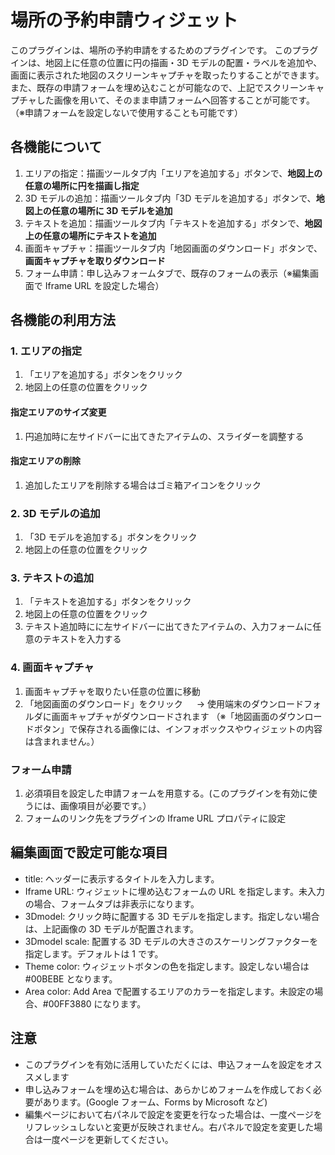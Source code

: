 # 場所の予約申請ウィジェット

このプラグインは、場所の予約申請をするためのプラグインです。
このプラグインは、地図上に任意の位置に円の描画・3D モデルの配置・ラベルを追加や、画面に表示された地図のスクリーンキャプチャを取ったりすることができます。
また、既存の申請フォームを埋め込むことが可能なので、上記でスクリーンキャプチャした画像を用いて、そのまま申請フォームへ回答することが可能です。
（※申請フォームを設定しないで使用することも可能です）

## 各機能について

1. エリアの指定：描画ツールタブ内「エリアを追加する」ボタンで、**地図上の任意の場所に円を描画し指定**
2. 3D モデルの追加：描画ツールタブ内「3D モデルを追加する」ボタンで、**地図上の任意の場所に 3D モデルを追加**
3. テキストを追加：描画ツールタブ内「テキストを追加する」ボタンで、**地図上の任意の場所にテキストを追加**
4. 画面キャプチャ：描画ツールタブ内「地図画面のダウンロード」ボタンで、**画面キャプチャを取りダウンロード**
5. フォーム申請：申し込みフォームタブで、既存のフォームの表示（※編集画面で Iframe URL を設定した場合）

## 各機能の利用方法

### 1. エリアの指定

1. 「エリアを追加する」ボタンをクリック
2. 地図上の任意の位置をクリック

#### 指定エリアのサイズ変更

1. 円追加時に左サイドバーに出てきたアイテムの、スライダーを調整する

#### 指定エリアの削除

1. 追加したエリアを削除する場合はゴミ箱アイコンをクリック

### 2. 3D モデルの追加

1. 「3D モデルを追加する」ボタンをクリック
2. 地図上の任意の位置をクリック

### 3. テキストの追加

1. 「テキストを追加する」ボタンをクリック
2. 地図上の任意の位置をクリック
3. テキスト追加時にに左サイドバーに出てきたアイテムの、入力フォームに任意のテキストを入力する

### 4. 画面キャプチャ

1. 画面キャプチャを取りたい任意の位置に移動
2. 「地図画面のダウンロード」をクリック
   　 → 使用端末のダウンロードフォルダに画面キャプチャがダウンロードされます
   （※「地図画面のダウンロードボタン」で保存される画像には、インフォボックスやウィジェットの内容は含まれません。）

### フォーム申請

1. 必須項目を設定した申請フォームを用意する。(このプラグインを有効に使うには、画像項目が必要です。）
2. フォームのリンク先をプラグインの Iframe URL プロパティに設定

## 編集画面で設定可能な項目

- title: ヘッダーに表示するタイトルを入力します。
- Iframe URL: ウィジェットに埋め込むフォームの URL を指定します。未入力の場合、フォームタブは非表示になります。
- 3Dmodel: クリック時に配置する 3D モデルを指定します。指定しない場合は、上記画像の 3D モデルが配置されます。
- 3Dmodel scale: 配置する 3D モデルの大きさのスケーリングファクターを指定します。デフォルトは 1 です。
- Theme color: ウィジェットボタンの色を指定します。設定しない場合は#00BEBE となります。
- Area color: Add Area で配置するエリアのカラーを指定します。未設定の場合、#00FF3880 になります。

## 注意

- このプラグインを有効に活用していただくには、申込フォームを設定をオススメします
- 申し込みフォームを埋め込む場合は、あらかじめフォームを作成しておく必要があります。(Google フォーム、Forms by Microsoft など)
- 編集ページにおいて右パネルで設定を変更を行なった場合は、一度ページをリフレッシュしないと変更が反映されません。右パネルで設定を変更した場合は一度ページを更新してください。

<!-- # Location Reservation plugin

This is the plugin to register location.
This plugin has two features:
One is a drawing tool： Drawing a circle at any location, placing 3D model on the map, adding a label and taking a screen capture of the map shown on the screen.
Two is application form：to embed the existing application form.

### What you can do on the edit page

1. Prepare to apply a form that is set the required item. (make this plugin useful, an image item is required)
2. Set the form link to the plugin Iframe URL property. (More settable properties are below)

### User

1. Draw the circle on a map where the user wants to use with the drawing tool tab.
2. Take a screen capture with the "Download map" button on the same tab.
3. User applies to a form using the image downloaded above.

## What you can do on the public page

- Title: Enter the title to be displayed in the header.
- Iframe URL: Specify the URL of the form to be embedded in the widget. If not entered, the form tab will be hidden.
- 3D model： Specify the 3D model to be placed on click. If not specified, a model on the image above will be placed.
- 3D model scale： Specify the scaling factor of the size of the 3D model to be placed. The default is 1.
- Theme color: Specify the color of the widget buttons. If not set, it will be #00BEBE.
- Area Color: Specify the color of the area to be placed by Add Area. If not set, it will be #00FF3880.

## Caution

- If you want to embed the apply form, you need to make an application form first with some tools. (eg, Google form, Forms by Microsoft, etc.)
- If you change settings in the right panel on the edit page, you must refresh the page once for the changes to take effect. Please refresh the page once when you change the settings in the right panel.
- The image saved by the "Download button on the map screen" does not include the contents of infoboxes and widgets. -->

